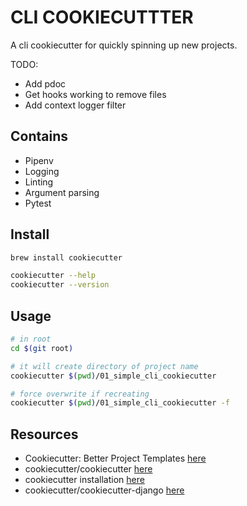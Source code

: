 # CLI COOKIECUTTTER

A cli cookiecutter for quickly spinning up new projects.

TODO:

- Add pdoc
- Get hooks working to remove files
- Add context logger filter

## Contains

- Pipenv
- Logging
- Linting
- Argument parsing
- Pytest

## Install

```sh
brew install cookiecutter

cookiecutter --help
cookiecutter --version
```

## Usage

```sh
# in root
cd $(git root)

# it will create directory of project name
cookiecutter $(pwd)/01_simple_cli_cookiecutter

# force overwrite if recreating
cookiecutter $(pwd)/01_simple_cli_cookiecutter -f
```

## Resources

- Cookiecutter: Better Project Templates [here](https://cookiecutter.readthedocs.io/en/stable/)
- cookiecutter/cookiecutter [here](https://github.com/cookiecutter/cookiecutter)
- cookiecutter installation [here](https://cookiecutter.readthedocs.io/en/stable/installation.html)
- cookiecutter/cookiecutter-django [here](https://github.com/cookiecutter/cookiecutter-django/tree/master)
